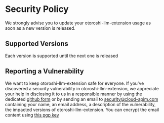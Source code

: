 # Security Policy

We strongly advise you to update your otoroshi-llm-extension usage as soon as a new version is released.

## Supported Versions

Each version is supported until the next one is released

## Reporting a Vulnerability

We want to keep otoroshi-llm-extension safe for everyone. If you've discovered a security vulnerability in otoroshi-llm-extension, we appreciate your help in disclosing it to us in a responsible manner by using the dedicated [github form](https://github.com/cloud-apim/otoroshi-llm-extension/security) or by sending an email to [security@cloud-apim.com](mailto:security@cloud-apim.com) containing your name, an email address, a description of the vulnerability, the impacted versions of otoroshi-llm-extension. You can encrypt the email content using [this pgp key](https://mathieuancelin.keybase.pub/pgp_key.asc)
